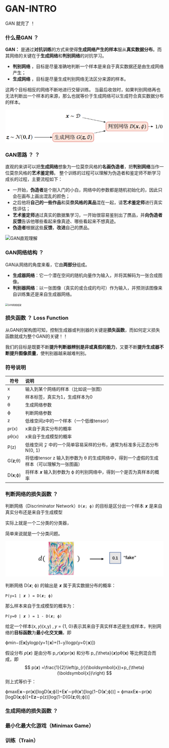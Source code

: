 # GAN-INTRO
GAN 就完了 ！

### 什么是GAN ？

**GAN：** 是通过**对抗训练**的方式来使得**生成网络产生的样本**服从**真实数据分布**。而其网络的关键在于**生成网络**和**判别网络**的对抗学习。

- **判别网络** ，目标是尽量准确地判断一个样本是来自于真实数据还是由生成网络产生；
- **生成网络** ，目标是尽量生成判别网络无法区分来源的样本。

这两个目标相反的网络不断地进行交替训练。 当最后收敛时，如果判别网络再也无法判断出一个样本的来源，那么也就等价于生成网络可以生成符合真实数据分布的样本。

![GAN](./figs/GAN.png)

### GAN思路 ？ ？

直观的来讲可以把**生成网络**想象为一位莫奈风格的**名画伪造者**，把**判别网络**当作一位莫奈风格的**艺术鉴定师**。 整个训练的过程可以理解为伪造者和鉴定师不断学习成长的过程，主要流程如下：

- 一开始，**伪造者**是个刚入门的小白，网络中的参数都是随机初始化的，因此只会在画布上画出混乱的颜色；
- 之后他将**自己的一些作品**和莫**奈风格的真品**混在一起，请**艺术鉴定师**进行真实性评估；
- **艺术鉴定师**通过真实的数据集学习，一开始很容易鉴别出了赝品，并**向伪造者反馈**告诉他哪些看起来像真迹、哪些看起来不想真迹。
- **伪造者**根据这些**反馈**，**改进**自己的赝品。

![GAN直观理解](https://raw.githubusercontent.com/datawhalechina/dive-into-cv-pytorch/master/markdown_imgs/chapter05/%E7%9B%B4%E8%A7%82%E7%90%86%E8%A7%A3.png)

### GAN网络结构 ？

GAN从网络的角度来看，它由**两部分**组成。

- **生成器网络**：它一个潜在空间的随机向量作为输入，并将其解码为一张合成图像。
- **判别器网络**：以一张图像（真实的或合成的均可）作为输入，并预测该图像来自训练集还是来自生成器网络。

<img src="https://raw.githubusercontent.com/datawhalechina/dive-into-cv-pytorch/master/markdown_imgs/chapter05/GAN%E7%BD%91%E7%BB%9C%E6%A1%86%E6%9E%B6.png" alt="GAN网络框架" style="zoom: 50%;" />



### 损失函数 ？ Loss Function

从GAN的架构图可知，控制生成器或判别器的关键是**损失函数**，而如何定义损失函数就成为整个GAN的关键！！

我们的目标是既要不断**提升判断器辨别是非或真假的能力**，又要不断**提升生成器不断提升图像质量**，使判别器越来越难判别。



### 符号说明

| 符号       | 说明                                                         |
| ---------- | :----------------------------------------------------------- |
| x          | 输入到某个网络的样本（比如说一张图）                         |
| y          | 样本标签，真实为1，生成样本为0                               |
| θ          | 生成网络参数                                                 |
| ϕ          | 判断网络参数                                                 |
| z          | 低维空间z中的一个样本（一个低维tensor）                      |
| pr(x)      | x来自于真实分布的概率                                        |
| pθ(x)      | x来自于生成模型的概率                                        |
| P(z)       | 低维空间 𝒵 中的一个简单容易采样的分布，通常为标准多元正态分布N(0, 1) |
| G(**z**;θ) | 将低维tensor  z 输入到参数为 θ 的生成网络中，得到一个虚假的生成样本（可以理解为一张图画） |
| D(**x**;ϕ) | 将样本 𝒙 输入到参数为 ϕ 的判别网络中，得到一个是否为真样本的概率 |



### 判断网络的损失函数 ？

判断网络（Discriminator Network）`D(𝒙; ϕ)` 的目标是区分出一个样本 𝒙  是来自真实分布还是来自于生成模型

实际上就是一个二分类的分类器，

简单来说就是一个分类问题。

![GAN的判别网络](.\figs\判别网络.png)

判断网络 D(𝒙; ϕ)  的输出是 𝒙 属于真实数据分布的概率：

`P(y=1 | 𝒙 ) = D(𝒙; ϕ)`

那么样本来自于生成模型的概率为：

`P(y=0 | 𝒙 ) = 1 - D(𝒙; ϕ)`

给定一个样本(x, 𝑦)(x,y) , 𝑦 = {1, 0}表示其来自于真实样本还是生成样本，判别网络的**目标函数**为**最小化交叉熵**，即

ϕmin−(E**x**[ylogp(y=1∣**x**)+(1−y)logp(y=0∣**x**)])

假设分布 𝑝(𝒙) 是由分布 p_𝑟(𝒙)pr(**x**) 和分布 p_{\theta}(𝒙)pθ(**x**) 等比例混合而成，即 
$$
p(𝒙) =\frac{1}{2}\left(p_{r}(\boldsymbol{x})+p_{\theta}(\boldsymbol{x})\right)
$$
则上式等价于：

ϕmaxE**x**∼pr(**x**)[logD(**x**;ϕ)]+E**x**′∼pθ(**x**′)[log(1−D(**x**′;ϕ))] = ϕmaxE**x**∼pr(**x**)[logD(**x**;ϕ)]+E**z**∼p(z)[log(1−D(G(**z**;θ);ϕ))]



### 生成网络的损失函数 ？





### 最小化最大化游戏（Minimax Game）





### 训练（Train）



